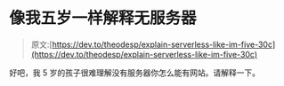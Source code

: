 # 像我五岁一样解释无服务器

> 原文:[https://dev.to/theodesp/explain-serverless-like-im-five-30c](https://dev.to/theodesp/explain-serverless-like-im-five-30c)

好吧，我 5 岁的孩子很难理解没有服务器你怎么能有网站。请解释一下。